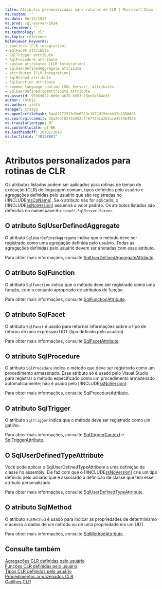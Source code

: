 ```yaml
---
title: Atributos personalizados para rotinas de CLR | Microsoft Docs
ms.custom: ''
ms.date: 06/13/2017
ms.prod: sql-server-2014
ms.reviewer: ''
ms.technology: clr
ms.topic: reference
helpviewer_keywords:
- routines [CLR integration]
- SqlFacet attribute
- SqlTrigger attribute
- SqlProcedure attribute
- custom attributes [CLR integration]
- SqlUserDefinedAggregate attribute
- attributes [CLR integration]
- SqlMethod attribute
- SqlFunction attribute
- common language runtime [SQL Server], attributes
- SqlUserDefinedTypeAttribute attribute
ms.assetid: 95069d22-b05d-4670-b053-15ee2a664e33
author: rothja
ms.author: jroth
manager: craigg
ms.openlocfilehash: 54e8f172518d9e6513c1072d15debb32b2858d95
ms.sourcegitcommit: 3da2edf82763852cff6772a1a282ace3034b4936
ms.translationtype: MT
ms.contentlocale: pt-BR
ms.lasthandoff: 10/02/2018
ms.locfileid: "48158601"
---
```

# <a name="custom-attributes-for-clr-routines"></a>Atributos personalizados para rotinas de CLR
  Os atributos listados podem ser aplicados para rotinas de tempo de execução (CLR) de linguagem comum, tipos definidos pelo usuário e agregações definidas pelo usuário que são registradas no [!INCLUDE[msCoName](../../../includes/ssnoversion-md.md)]. Se o atributo não for aplicado, o [!INCLUDE[ssNoVersion](../../../includes/ssnoversion-md.md)] assumirá o valor padrão. Os atributos listados são definidos no namespace `Microsoft.SqlServer.Server`.  
  
## <a name="the-sqluserdefinedaggregate-attribute"></a>O atributo SqlUserDefinedAggregate  
 O atributo `SqlUserDefinedAggregate` indica que o método deve ser registrado como uma agregação definida pelo usuário. Todas as agregações definidas pelo usuário devem ser anotadas com esse atributo.  
  
 Para obter mais informações, consulte [SqlUserDefinedAggregateAttribute](http://go.microsoft.com/fwlink/?LinkId=124626).  
  
## <a name="the-sqlfunction-attribute"></a>O atributo SqlFunction  
 O atributo `SqlFunction` indica que o método deve ser registrado como uma função, com o conjunto apropriado de atributos de função.  
  
 Para obter mais informações, consulte [SqlFunctionAttribute](http://go.microsoft.com/fwlink/?LinkId=128019).  
  
## <a name="the-sqlfacet-attribute"></a>O atributo SqlFacet  
 O atributo `SqlFacet` é usado para retornar informações sobre o tipo de retorno de uma expressão UDT (tipo definido pelo usuário).  
  
 Para obter mais informações, consulte [SqlFacetAttribute](http://go.microsoft.com/fwlink/?LinkId=128020).  
  
## <a name="the-sqlprocedure-attribute"></a>O atributo SqlProcedure  
 O atributo `SqlProcedure` indica o método que deve ser registrado como um procedimento armazenado. Esse atributo só é usado pelo Visual Studio para registrar o método especificado como um procedimento armazenado automaticamente; não é usado pelo [!INCLUDE[ssNoVersion](../../../includes/ssnoversion-md.md)].  
  
 Para obter mais informações, consulte [SqlProcedureAttribute](http://go.microsoft.com/fwlink/?LinkId=128021).  
  
## <a name="the-sqltrigger-attribute"></a>O atributo SqlTrigger  
 O atributo `SqlTrigger` indica que o método deve ser registrado como um gatilho.  
  
 Para obter mais informações, consulte [SqlTriggerContext](http://go.microsoft.com/fwlink/?LinkId=128022) e [SqlTriggerAttribute](http://go.microsoft.com/fwlink/?LinkId=203898).  
  
## <a name="the-sqluserdefinedtypeattribute"></a>O SqlUserDefinedTypeAttribute  
 Você pode aplicar o SqlUserDefinedTypeAttribute a uma definição de classe no assembly. Ele faz com que o [!INCLUDE[ssNoVersion](../../../includes/ssnoversion-md.md)] crie um tipo definido pelo usuário que é associado à definição de classe que tem esse atributo personalizado.  
  
 Para obter mais informações, consulte [SqlUserDefinedTypeAttribute](http://go.microsoft.com/fwlink/?LinkId=128024).  
  
## <a name="the-sqlmethod-attribute"></a>O atributo SqlMethod  
 O atributo `SqlMethod` é usado para indicar as propriedades de determinismo e acesso a dados de um método ou de uma propriedade em um UDT.  
  
 Para obter mais informações, consulte [SqlMethodAttribute](http://go.microsoft.com/fwlink/?LinkId=128025).  
  
## <a name="see-also"></a>Consulte também  
 [Agregações CLR definidas pelo usuário](../../clr-integration-database-objects-user-defined-functions/clr-user-defined-aggregates.md)   
 [Funções CLR definidas pelo usuário](../../clr-integration-database-objects-user-defined-functions/clr-user-defined-functions.md)   
 [Tipos CLR definidos pelo usuário](../../clr-integration-database-objects-user-defined-types/clr-user-defined-types.md)   
 [Procedimentos armazenados CLR](../../../database-engine/dev-guide/clr-stored-procedures.md)   
 [Gatilhos CLR](../../../database-engine/dev-guide/clr-triggers.md)  
  
  
